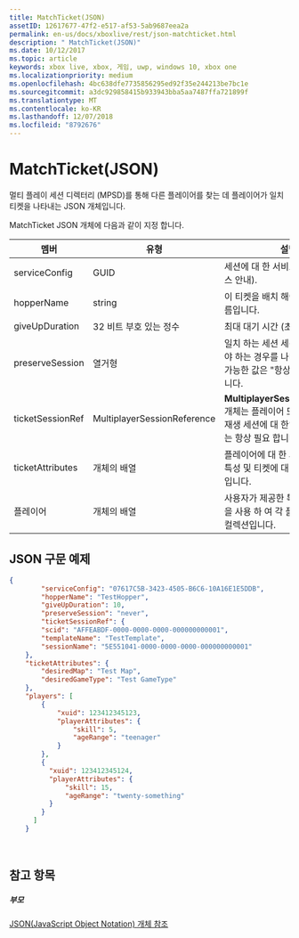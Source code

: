 ```yaml
---
title: MatchTicket(JSON)
assetID: 12617677-47f2-e517-af53-5ab9687eea2a
permalink: en-us/docs/xboxlive/rest/json-matchticket.html
description: " MatchTicket(JSON)"
ms.date: 10/12/2017
ms.topic: article
keywords: xbox live, xbox, 게임, uwp, windows 10, xbox one
ms.localizationpriority: medium
ms.openlocfilehash: 4bc638dfe7735856295ed92f35e244213be7bc1e
ms.sourcegitcommit: a3dc929858415b933943bba5aa7487ffa721899f
ms.translationtype: MT
ms.contentlocale: ko-KR
ms.lasthandoff: 12/07/2018
ms.locfileid: "8792676"
---
```

# <a name="matchticket-json"></a>MatchTicket(JSON)
멀티 플레이 세션 디렉터리 (MPSD)를 통해 다른 플레이어를 찾는 데 플레이어가 일치 티켓을 나타내는 JSON 개체입니다. 
<a id="ID4EN"></a>

  
 
MatchTicket JSON 개체에 다음과 같이 지정 합니다.
 
| 멤버| 유형| 설명| 
| --- | --- | --- | 
| serviceConfig| GUID| 세션에 대 한 서비스 구성 id (서비스 안내).| 
| hopperName| string| 이 티켓을 배치 해야 hopper의 이름입니다.| 
| giveUpDuration| 32 비트 부호 있는 정수| 최대 대기 시간 (초 정수 수)입니다.| 
| preserveSession| 열거형| 일치 하는 세션 세션 다시 사용 해야 하는 경우를 나타내는 값입니다. 가능한 값은 "항상" 또는 "안 함"입니다. | 
| ticketSessionRef| MultiplayerSessionReference| <b>MultiplayerSessionReference</b> 개체는 플레이어 또는 그룹은 현재 재생 세션에 대 한입니다. 이 멤버는 항상 필요 합니다. | 
| ticketAttributes| 개체의 배열| 플레이어에 대 한 사용자가 제공한 특성 및 티켓에 대 한 값의 컬렉션입니다.| 
| 플레이어| 개체의 배열| 사용자가 제공한 특성의 속성 모음을 사용 하 여 각 플레이어 개체의 컬렉션입니다. | 
  
<a id="ID4EW"></a>

 
## <a name="sample-json-syntax"></a>JSON 구문 예제
 

```json
{
        "serviceConfig": "07617C5B-3423-4505-B6C6-10A16E1E5DDB",
        "hopperName": "TestHopper",
        "giveUpDuration": 10,
        "preserveSession": "never",
        "ticketSessionRef": {
        "scid": "AFFEABDF-0000-0000-0000-000000000001",
        "templateName": "TestTemplate",
        "sessionName": "5E551041-0000-0000-0000-000000000001"
    },
    "ticketAttributes": {
        "desiredMap": "Test Map",
        "desiredGameType": "Test GameType"
    },
    "players": [
        {
            "xuid": 123412345123,
            "playerAttributes": {
                "skill": 5,
                "ageRange": "teenager"
            }
        },
        {
          "xuid": 123412345124,
          "playerAttributes": {
              "skill": 15,
              "ageRange": "twenty-something"
          }
        }
      ]
    }
  
    
```

  
<a id="ID4EEB"></a>

 
## <a name="see-also"></a>참고 항목
 
<a id="ID4EGB"></a>

 
##### <a name="parent"></a>부모 

[JSON(JavaScript Object Notation) 개체 참조](atoc-xboxlivews-reference-json.md)

   